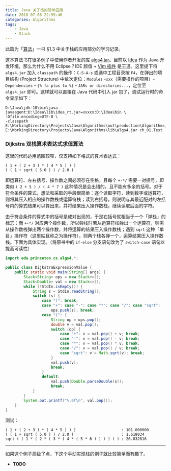 ```yaml
---
title: Java 关于栈的简单应用
date: 2018-07-08 22:59:46
categories: Algorithms
tags:
    - Java
    - Stack
---
```



此篇为「[算法][algorithms]」一书 §1.3 中关于栈的应用部分的学习记录。
<!-- more -->

这本算法书在很多例子中使用作者开发的库 [algs4.jar][algs4.jar]。目前以 [Idea][idea] 作为 Java 开发环境，那么为什么不用 Eclipse？IDE 颜值 + [Vim 插件][ideavim] 是王道。这里提下将 `algs4.jar` 加入 `classpath` 的操作：`C-S-A-s` 或选中工程目录按 `F4`，在弹出的项目结构 (Project Structure) 中依次定位：`Modules` -`xxx`（需要操作的项目）- `Dependencies` - `{% fa plus fw %}` - `JARs or directories...`，定位至 `algs4.jar` 即可。这样就可以直接在 Java 代码中引入 jar 包了，调试运行时的命令显示如下：

```plain
D:\Java\jdk-10\bin\java -javaagent:D:\Idea\lib\idea_rt.jar=xxxxx:D:\Idea\bin \
-Dfile.encoding=UTF-8 \
-classpath E:\WorkingDirectory\Projects\Java\Algorithms\out\production\Algorithms;\
E:\WorkingDirectory\Projects\Java\Algorithms\lib\algs4.jar ch_01.Test
```

### Dijkstra 双栈算术表达式求值算法

这里的代码适用范围较窄，仅支持如下格式的算术表达式：

```plain
( 1 + ( 2 + 3 ) * ( 4 * 5 ) ) )
( ( 1 + sqrt ( 5.0 ) ) / 2.0 )
```

即运算符、左右括号、操作数之间必须存在空格，且每个 `+-*/` 需要一对括号，即类似 `( 2 + 5 ) / ( 4 * 7 )` 这种情况是会出错的，且不能有多余的括号。对于符合条件的算式，想法和采取的手段很简单：逐个读取字符，读到数字或运算符，则将其压入相应的操作数栈或运算符栈；读到右括号，则说明与其最近配对的左括号内的算式结果可以算出来，并将结果压入操作数栈，继续读取后面的字符。

由于符合条件的算式中的括号是成对出现的，于是右括号就相当于一个「弹栈」的标志；而 `+-*/` 对应两个操作数，所以弹栈时若从运算符栈弹出一个运算符，则需从操作数栈弹出两个操作数，并将运算的结果压入操作数栈；遇到 `sqrt` 这种「单目」操作符（这里姑且称之为操作符），则两个栈各弹一个，运算结果压入操作数栈。下面为具体实现。（将原书中的 `if-else` 分支语句改为了 `switch-case` 语句以提高可读性）

```java
import edu.princeton.cs.algs4.*;

public class DijkstraExpressionValue {
    public static void main(String[] args) {
        Stack<String> ops = new Stack<>();
        Stack<Double> val = new Stack<>();
        while (!StdIn.isEmpty()) {
            String s = StdIn.readString();
            switch (s) {
                case "(": break;
                case "+": case "-": case "*": case "/": case "sqrt":
                    ops.push(s); break;
                case ")": {
                    String op = ops.pop();
                    double v = val.pop();
                    switch (op) {
                        case "+": v = val.pop() + v; break;
                        case "-": v = val.pop() - v; break;
                        case "*": v = val.pop() * v; break;
                        case "/": v = val.pop() / v; break;
                        case "sqrt": v = Math.sqrt(v); break;
                    }
                    val.push(v);
                    break;
                }
                default:
                    val.push(Double.parseDouble(s));
                    break;
            }
        }
        System.out.printf("%.6f\n", val.pop());
    }
}
```

测试：

```plain
( 1 + ( 2 + 3 ) * ( 4 * 5 ) ) )                    : 101.000000
( ( 1 + sqrt ( 5.0 ) ) / 2.0 )                     : 1.618034
sqrt ( ( 1 * ( 2 * ( 3 * ( 4 * ( 5 * 6 ) ) ) ) ) ) : 26.832816
```

----------------

如果这个例子高级了点，下这个手动实现栈的例子就比较简单而有趣了。

- **TODO**

[algorithms]: https://algs4.cs.princeton.edu
[algs4.jar]: https://algs4.cs.princeton.edu/code/algs4.jar
[idea]: https://www.jetbrains.com/idea
[ideavim]: https://github.com/JetBrains/ideavim
